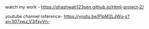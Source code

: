 watch my work - https://shashwati123sen.github.io/Html-project-2/


youtube channel reference- https://youtu.be/PlpM2LJWu-s?si=307xwJ_V3ifxyVn-
